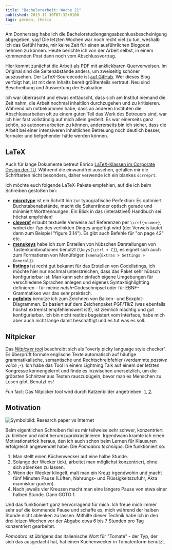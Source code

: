```yaml
---
title: "Bachelorarbeit: Woche 21"
published: 2013-11-30T07:32+0100
tags: german, thesis
---
```


Am Donnerstag habe ich die Bachelorstudiengangsabschlussbescheinigung abgegeben, yay! Die letzten Wochen war noch recht viel zu tun, weshalb ich das Gefühl hatte, mir keine Zeit für einen ausführlichen Blogpost nehmen zu können. Heute berichte ich von der Arbeit selbst, in einem kommenden Post dann noch vom Abschlussvortrag.

Hier kommt zunächst die [Arbeit als PDF](/files/nut-shell.pdf) mit anklickbaren Querverweisen. Im Original sind die Seitenabstände anders, um zweiseitig schöner auszusehen. Der LaTeX-Sourcecode ist [auf GitHub](https://github.com/blinry/bachelor-thesis). Wer dieses Blog verfolgt hat, ist mit dem Inhalts bereit größtenteils vertraut. Neu sind Beschreibung und Auswertung der Evaluation.

Ich war überrascht und etwas enttäuscht, dass sich am Institut niemand die Zeit nahm, die Arbeit nochmal inhaltlich durchzugehen und zu kritisieren. Während ich mitbekommen habe, dass an anderen Instituten die Abschlussarbeiten oft zu einem guten Teil das Werk des Betreuers sind, war ich hier fast vollständig auf mich allein gestellt. Es war einerseits ganz schön, so autonom arbeiten zu können, andererseits bin ich sicher, dass die Arbeit bei einer intensiveren inhaltlichen Betreuung noch deutlich besser, formaler und tiefgehender hätte werden können.

## LaTeX

Auch für lange Dokumente betreut Enrico [LaTeX-Klassen im Corporate Design der TU](http://enricojoerns.de/tubslatex/). Während die einwandfrei aussehen, gefallen mir die Schriftarten nicht besonders, daher verwende ich ein blankes `scrreprt`.

Ich möchte euch folgende LaTeX-Pakete empfehlen, auf die ich beim Schreiben gestoßen bin:

- [**microtype**](http://ctan.org/pkg/microtype) ist ein Schritt hin zur typografische Perfektion: Es optimiert Buchstabenabstände, macht die Seitenränder optisch gerade und minimiert Worttrennungen. Ein Blick in das (interaktive!) Handbuch sei höchst empfohlen!
- [**cleveref**](http://www.ctan.org/pkg/cleveref) erlaubt textuelle Verweise auf Referenzen per `\cref{<name>}`, wobei der *Typ* des verlinkten Dinges angefügt wird (der Verweis lautet dann zum Beispiel "figure 3.14"). Es gibt auch Befehle für "on page 42" etc.
- [**menukeys**](http://www.ctan.org/pkg/menukeys) habe ich zum Erstellen von hübschen Darstellungen von Tastenkombinationen benutzt (`\keys{\ctrl + C}`), es eignet sich auch zum Formatieren von Menüfolgen (`\menu{Extras > Settings > General}`).
- [**listings**](http://www.ctan.org/pkg/listings) ist recht gut bekannt für das Erstellen von Codelistings, ich möchte hier nur nochmal unterstreichen, dass das Paket sehr hübsch konfigurierbar ist: Man kann sehr einfach eigene Umgebungen für verschiedene Sprachen anlegen und eigenes Syntaxhighlighting definieren - für meine *nutsh*-Codeschnipsel oder für EBNF-Grammatiken war das sehr praktisch.
- [**pgfplots**](http://www.ctan.org/pkg/pgfplots) benutze ich zum Zeichnen von Balken- und Boxplot-Diagrammen. Es basiert auf dem Zeichenpaket PGF/Ti*k*Z (was ebenfalls höchst extremst empfehlenswert ist!), ist ziemlich mächtig und gut konfigurierbar. Ich bin nicht restlos begeistert vom Interface, habe mich aber auch nicht lange damit beschäftigt und es tut was es soll.

## Nitpicker

Das [*Nitpicker tool*](http://nitpickertool.com/) beschreibt sich als "overly picky language style checker". Es überprüft formale englische Texte automatisch auf häufige grammatikalische, semantische und Rechtschreibfehler (verdammte *passive voice* ;-). Ich habe das Tool in einem Lightning Talk auf einem der letzten Kongresse kennengelernt und finde es inzwischen unersetzlich, um die gröbsten Schnitzer aus Texten rauszubügeln, bevor man es Menschen zu Lesen gibt. Benutzt es!

Fun fact: Das Nitpicker tool wird durch Katzenbilder angetrieben: [1](https://twitter.com/blinry/status/342322384080084992), [2](https://twitter.com/blinry/status/396338026164396032).

## Motivation

![Symbolbild: Research paper vs Internet](/files/research-paper-vs-internet.jpg)

Beim eigentlichen Schreiben fiel es mir teilweise sehr schwer, konzentriert zu bleiben und nicht herumzuprokrastinieren. Irgendwann kramte ich einen Motivationstrick heraus, den ich auch schon beim Lernen für Klausuren erfolgreich angewendet habe: Die *Pomodoro technique*. Die funktioniert so:

1. Man stellt einen Küchenwecker auf eine halbe Stunde.
2. Solange der Wecker tickt, arbeitet man möglichst konzentriert, ohne sich ablenken zu lassen.
3. Wenn der Wecker klingelt, malt man ein Kreuz irgendwohin und macht fünf Minuten Pause (Lüften, Nahrungs- und Flüssigkeitszufuhr, Äkta manniskor gucken).
4. Nach jeweils vier Kreuzen macht man eine längere Pause von etwa einer halben Stunde. Dann GOTO 1.

Und das funktioniert ganz hervorragend für mich. Ich freue mich immer sehr auf die kommende Pause und schaffe es, mich während der halben Stunde nicht ablenken zu lassen. Mithilfe dieser Technik habe ich in den drei letzen Wochen vor der Abgabe etwa 6 bis 7 Stunden pro Tag konzentriert gearbeitet.

*Pomodoro* ist übrigens das italienische Wort für "Tomate" - der Typ, der sich das ausgedacht hat, hat einen Küchenwecker in Tomatenform benutzt.
